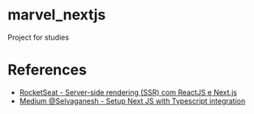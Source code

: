# marvel_nextjs
Project for studies

# References
- [RocketSeat - Server-side rendering (SSR) com ReactJS e Next.js](https://blog.rocketseat.com.br/ssr-nextjs-reactjs/)  
- [Medium @Selvaganesh - Setup Next JS with Typescript integration](https://medium.com/@selvaganesh93/setup-next-js-with-typescript-integration-dece94e43cf5)
